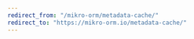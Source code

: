 ```yaml
---
redirect_from: "/mikro-orm/metadata-cache/"
redirect_to: "https://mikro-orm.io/metadata-cache/"
---
```

